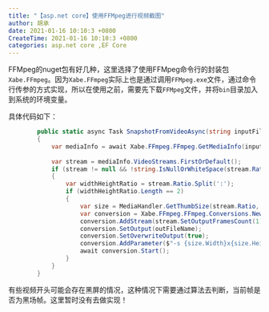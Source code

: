 ```yaml
---
title: "【asp.net core】使用FFMpeg进行视频截图"
author: 胡承
date: 2021-01-16 10:10:3 +0800
CreateTime: 2021-01-16 10:10:3 +0800
categories: asp.net core ,EF Core
---
```


FFMpeg的nuget包有好几种，这里选择了使用FFMpeg命令行的封装包`Xabe.FFmpeg`。因为`Xabe.FFmpeg`实际上也是通过调用`FFMpeg.exe`文件，通过命令行传参的方式实现，所以在使用之前，需要先下载`FFMpeg`文件，并将`bin`目录加入到系统的环境变量。

<!-- more -->

具体代码如下：

```cs
        public static async Task SnapshotFromVideoAsync(string inputFileName, string outFileName, int minWidthOrHeight, TimeSpan timeSpan)
        {
            var mediaInfo = await Xabe.FFmpeg.FFmpeg.GetMediaInfo(inputFileName);
            
            var stream = mediaInfo.VideoStreams.FirstOrDefault();
            if (stream != null && !string.IsNullOrWhiteSpace(stream.Ratio))
            {
                var widthHeightRatio = stream.Ratio.Split(':');
                if (widthHeightRatio.Length == 2)
                {
                    var size = MediaHandler.GetThumbSize(stream.Ratio, minWidthOrHeight);
                    var conversion = Xabe.FFmpeg.FFmpeg.Conversions.New();
                    conversion.AddStream(stream.SetOutputFramesCount(1).SetSeek(timeSpan));
                    conversion.SetOutput(outFileName);
                    conversion.SetOverwriteOutput(true);
                    conversion.AddParameter($"-s {size.Width}x{size.Height}");
                    await conversion.Start();
                }
            }
        }
```

有些视频开头可能会存在黑屏的情况，这种情况下需要通过算法去判断，当前帧是否为黑场帧。这里暂时没有去做实现！